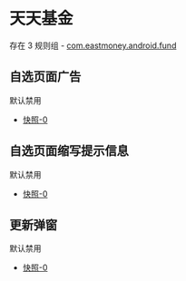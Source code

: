 # 天天基金

存在 3 规则组 - [com.eastmoney.android.fund](/src/apps/com.eastmoney.android.fund.ts)

## 自选页面广告

默认禁用

- [快照-0](https://i.gkd.li/import/12642387)

## 自选页面缩写提示信息

默认禁用

- [快照-0](https://i.gkd.li/import/12642387)

## 更新弹窗

默认禁用

- [快照-0](https://i.gkd.li/import/13546927)
